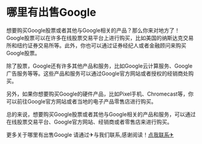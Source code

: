 # 哪里有出售Google

想要购买Google股票或者其他与Google相关的产品？那么你来对地方了！Google股票可以在许多在线股票交易平台上进行购买，比如美国的纳斯达克交易所和纽约证券交易所等。此外，你也可以通过证券经纪人或者金融顾问来购买Google股票。

除了股票，Google还有许多其他产品和服务，比如Google云计算服务、Google广告服务等等。这些产品和服务可以通过Google官方网站或者授权的经销商处购买。

另外，如果你想要购买Google的硬件产品，比如Pixel手机、Chromecast等，你可以前往Google官方网站或者当地的电子产品零售店进行购买。

总的来说，想要购买Google股票或者其他与Google相关的产品和服务，可以通过在线股票交易平台、Google官方网站、经销商或者零售店来进行购买。

更多关于哪里有出售Google 请通过✈与我们联系,感谢阅读！[点我联系✈](https://auth.G208.com)